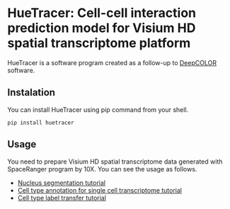 # HueTracer: Cell-cell interaction prediction model for Visium HD spatial transcriptome platform
HueTracer is a software program created as a follow-up to [DeepCOLOR](https://github.com/kojikoji/deepcolor) software.

## Instalation
You can install HueTracer using pip command from your shell.
```shell
pip install huetracer
```

## Usage
You need to prepare Visium HD spatial transcriptome data generated with SpaceRanger program by 10X. You can see the usage as follows.
- [Nucleus segmentation tutorial](tutorial/nucleus_segmentation_tutorial.ipynb)  
- [Cell type annotation for single cell transcriptome tutorial](tutorial/single_cell_annotation_tutorial.ipynb)  
- [Cell type label transfer tutorial](tutorial/label_transfer_tutorial.ipynb)  
